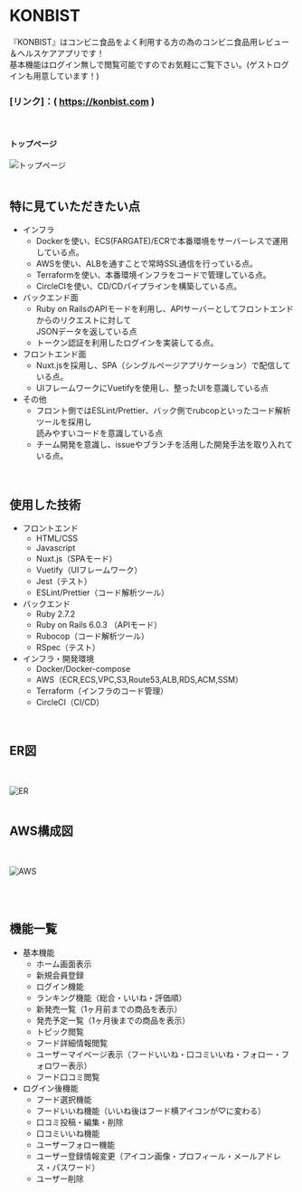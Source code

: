 # KONBIST
『KONBIST』はコンビニ食品をよく利用する方の為のコンビニ食品用レビュー＆ヘルスケアアプリです！  
 基本機能はログイン無しで閲覧可能ですのでお気軽にご覧下さい。(ゲストログインも用意しています！)  
### [リンク]：( https://konbist.com )  
<br>  

#### トップページ
![トップページ](https://konbist-image.s3-ap-northeast-1.amazonaws.com/images/top.png "トップ画像")  
<br>
## 特に見ていただきたい点
- インフラ
  - Dockerを使い、ECS(FARGATE)/ECRで本番環境をサーバーレスで運用している点。
  - AWSを使い、ALBを通すことで常時SSL通信を行っている点。
  - Terraformを使い、本番環境インフラをコードで管理している点。
  - CircleCIを使い、CD/CDパイプラインを構築している点。
- バックエンド面
  - Ruby on RailsのAPIモードを利用し、APIサーバーとしてフロントエンドからのリクエストに対して<br>JSONデータを返している点
  - トークン認証を利用したログインを実装してる点。
- フロントエンド面
  - Nuxt.jsを採用し、SPA（シングルページアプリケーション）で配信している点。
  - UIフレームワークにVuetifyを使用し、整ったUIを意識している点
- その他
  - フロント側ではESLint/Prettier、バック側でrubcopといったコード解析ツールを採用し<br>読みやすいコードを意識している点
  - チーム開発を意識し、issueやブランチを活用した開発手法を取り入れている点。

<br>

## 使用した技術
* フロントエンド  
  * HTML/CSS
  * Javascript
  * Nuxt.js（SPAモード）
  * Vuetify（UIフレームワーク）
  * Jest（テスト）
  * ESLint/Prettier（コード解析ツール）
* バックエンド  
  * Ruby 2.7.2
  * Ruby on Rails 6.0.3 （APIモード）
  * Rubocop（コード解析ツール）
  * RSpec（テスト）
* インフラ・開発環境  
  * Docker/Docker-compose
  * AWS（ECR,ECS,VPC,S3,Route53,ALB,RDS,ACM,SSM）
  * Terraform（インフラのコード管理）
  * CircleCI（CI/CD）

<br>

## ER図

<br>

![ER](https://konbist-image.s3-ap-northeast-1.amazonaws.com/images/ER1.png "ER図")  
<br>

## AWS構成図

<br>

![AWS](https://konbist-image.s3-ap-northeast-1.amazonaws.com/images/AWS.png "インフラ構成図")  
<br>

<br>

## 機能一覧
* 基本機能
  * ホーム画面表示
  * 新規会員登録
  * ログイン機能
  * ランキング機能（総合・いいね・評価順）
  * 新発売一覧（1ヶ月前までの商品を表示）
  * 発売予定一覧（1ヶ月後までの商品を表示）
  * トピック閲覧
  * フード詳細情報閲覧
  * ユーザーマイページ表示（フードいいね・口コミいいね・フォロー・フォロワー表示）
  * フード口コミ閲覧
* ログイン後機能
  * フード選択機能
  * フードいいね機能（いいね後はフード横アイコンが♡に変わる）
  * 口コミ投稿・編集・削除
  * 口コミいいね機能
  * ユーザーフォロー機能
  * ユーザー登録情報変更（アイコン画像・プロフィール・メールアドレス・パスワード）
  * ユーザー削除



